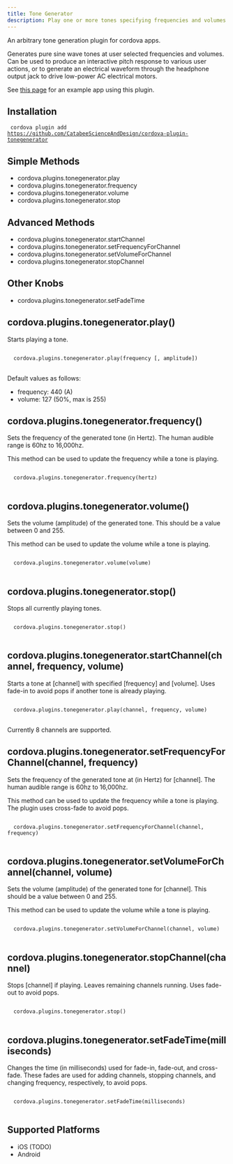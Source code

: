 ```yaml
---
title: Tone Generator
description: Play one or more tones specifying frequencies and volumes for each
---
```


An arbitrary tone generation plugin for cordova apps.

Generates pure sine wave tones at user selected frequencies and volumes.  Can be used to produce an interactive pitch response to various user actions, or to generate an electrical waveform through the headphone output jack to drive low-power AC electrical motors.

See [this page](https://github.com/CatabeeScienceAndDesign/FlexVolt) for an example app using this plugin.

Installation
------------

<code> cordova plugin add https://github.com/CatabeeScienceAndDesign/cordova-plugin-tonegenerator </code>


Simple Methods
--------------
- cordova.plugins.tonegenerator.play
- cordova.plugins.tonegenerator.frequency
- cordova.plugins.tonegenerator.volume
- cordova.plugins.tonegenerator.stop

Advanced Methods
----------------
- cordova.plugins.tonegenerator.startChannel
- cordova.plugins.tonegenerator.setFrequencyForChannel
- cordova.plugins.tonegenerator.setVolumeForChannel
- cordova.plugins.tonegenerator.stopChannel

Other Knobs
-----------
- cordova.plugins.tonegenerator.setFadeTime


cordova.plugins.tonegenerator.play()
-------------------------------------------

Starts playing a tone.

<pre>
<code>
  cordova.plugins.tonegenerator.play(frequency [, amplitude])
</code>
</pre>

Default values as follows:

- frequency: 440 (A)
- volume: 127 (50%, max is 255)

cordova.plugins.tonegenerator.frequency()
-------------------------------------------

Sets the frequency of the generated tone (in Hertz). The human audible range is 60hz to 16,000hz.

This method can be used to update the frequency while a tone is playing.

<pre>
<code>
  cordova.plugins.tonegenerator.frequency(hertz)
</code>
</pre>


cordova.plugins.tonegenerator.volume()
-------------------------------------------

Sets the volume (amplitude) of the generated tone. This should be a value between 0 and 255.

This method can be used to update the volume while a tone is playing.

<pre>
<code>
  cordova.plugins.tonegenerator.volume(volume)
</code>
</pre>


cordova.plugins.tonegenerator.stop()
--------------------------------

Stops all currently playing tones.

<pre>
<code>
  cordova.plugins.tonegenerator.stop()
</code>
</pre>


cordova.plugins.tonegenerator.startChannel(channel, frequency, volume)
-------------------------------------------

Starts a tone at [channel] with specified [frequency] and [volume].  Uses fade-in to avoid pops if another tone is already playing.

<pre>
<code>
  cordova.plugins.tonegenerator.play(channel, frequency, volume)
</code>
</pre>

Currently 8 channels are supported.

cordova.plugins.tonegenerator.setFrequencyForChannel(channel, frequency)
-------------------------------------------

Sets the frequency of the generated tone at (in Hertz) for [channel]. The human audible range is 60hz to 16,000hz.

This method can be used to update the frequency while a tone is playing.  The plugin uses cross-fade to avoid pops.

<pre>
<code>
  cordova.plugins.tonegenerator.setFrequencyForChannel(channel, frequency)
</code>
</pre>


cordova.plugins.tonegenerator.setVolumeForChannel(channel, volume)
-------------------------------------------

Sets the volume (amplitude) of the generated tone for [channel]. This should be a value between 0 and 255.

This method can be used to update the volume while a tone is playing.

<pre>
<code>
  cordova.plugins.tonegenerator.setVolumeForChannel(channel, volume)
</code>
</pre>


cordova.plugins.tonegenerator.stopChannel(channel)
--------------------------------

Stops [channel] if playing.  Leaves remaining channels running.  Uses fade-out to avoid pops.

<pre>
<code>
  cordova.plugins.tonegenerator.stop()
</code>
</pre>

cordova.plugins.tonegenerator.setFadeTime(milliseconds)
--------------------------------

Changes the time (in milliseconds) used for fade-in, fade-out, and cross-fade.  These fades are used for adding channels, stopping channels, and changing frequency, respectively, to avoid pops.

<pre>
<code>
  cordova.plugins.tonegenerator.setFadeTime(milliseconds)
</code>
</pre>

Supported Platforms
-------------------

- iOS (TODO)
- Android
